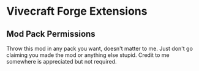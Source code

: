 # Vivecraft Forge Extensions
## Mod Pack Permissions
Throw this mod in any pack you want, doesn't matter to me. Just don't go claiming you made the mod or anything else stupid.
Credit to me somewhere is appreciated but not required.